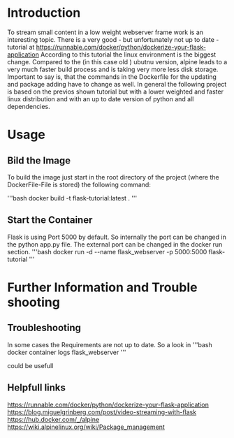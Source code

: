 # Introduction
To stream small content in a low weight webserver frame work is an interesting topic. There is a very good - but unfortunately not up to date - tutorial at https://runnable.com/docker/python/dockerize-your-flask-application
According to this tutorial the linux environment is the biggest change. Compared to the (in this case old ) ubutnu version, alpine leads to a very much faster build process and is taking very more less disk storage.
Important to say is, that the commands in the Dockerfile for the updating and package adding have to change as well. In general the following project is based on the previos shown tutorial but with a lower weighted and faster linux distribution and with an up to date version of python and all dependencies.


# Usage
## Bild the Image
To build the image just start in the root directory of the project (where the DockerFile-File is stored) the following command:

'''bash
docker build -t flask-tutorial:latest .
'''

## Start the Container
Flask is using Port 5000 by default. So internally the port can be changed in the python app.py file. The external port can be changed in the docker run section.
'''bash
docker run -d --name flask_webserver -p 5000:5000 flask-tutorial
'''

# Further Information and Trouble shooting
## Troubleshooting
In some cases the Requirements are not up to date. So a look in 
'''bash
docker container logs flask_webserver
'''

could be usefull

## Helpfull links
https://runnable.com/docker/python/dockerize-your-flask-application
https://blog.miguelgrinberg.com/post/video-streaming-with-flask
https://hub.docker.com/_/alpine
https://wiki.alpinelinux.org/wiki/Package_management
